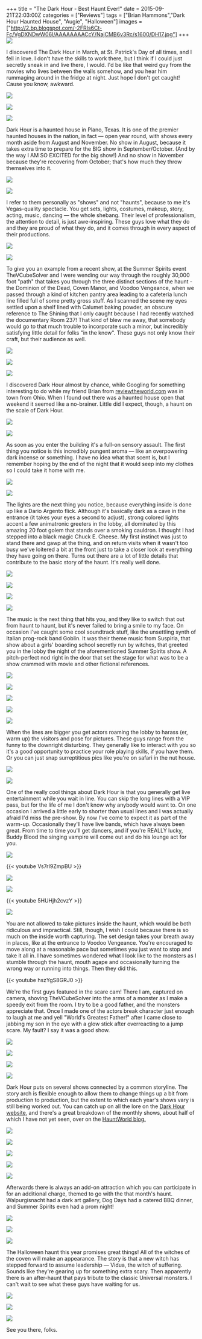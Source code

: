 +++
title = "The Dark Hour - Best Haunt Ever!"
date = 2015-09-21T22:03:00Z
categories = ["Reviews"]
tags = ["Brian Hammons","Dark Hour Haunted House", "Augie", "Halloween"]
images = ["http://2.bp.blogspot.com/-2FRIs6Ct-Fc/VgDXNDwW06I/AAAAAAAACcY/NajCMB6v3Rc/s1600/DH17.jpg"]
+++
![](http://2.bp.blogspot.com/-2FRIs6Ct-Fc/VgDXNDwW06I/AAAAAAAACcY/NajCMB6v3Rc/s1600/DH17.jpg)

I discovered The Dark Hour in March, at St. Patrick's Day of all times, and I fell in love. I don't have the skills to work there, but I think if I could just secretly sneak in and live there, I would. I'd be like that weird guy from the movies who lives between the walls somehow, and you hear him rummaging around in the fridge at night. Just hope I don't get caught! Cause you know, awkward.

<!--more-->

![](http://2.bp.blogspot.com/-cCy4s8Pmkrg/VgDXJAS7EbI/AAAAAAAACks/YtumO0Fl8uM/s1600/DH10.jpg)

![](http://2.bp.blogspot.com/-jMOcDoTcNpk/VgDXMGifNwI/AAAAAAAACcI/IX6-7oksodE/s1600/DH13.jpg)

![](http://1.bp.blogspot.com/-VtAojDLP8Rw/VgDXKDRawiI/AAAAAAAACkw/LLWGyAQaIqY/s1600/DH102.jpg)

Dark Hour is a haunted house in Plano, Texas. It is one of the premier haunted houses in the nation, in fact — open year round, with shows every month aside from August and November. No show in August, because it takes extra time to prepare for the BIG show in September/October. (And by the way I AM SO EXCITED for the big show!) And no show in November because they're recovering from October; that's how much they throw themselves into it.

![](http://3.bp.blogspot.com/-jTV9NjDBmXk/VgDXZKmfIbI/AAAAAAAACf4/TRCGxhLsTDw/s1600/DH5.jpg)

![](http://1.bp.blogspot.com/-W2lUE99509g/VgDXOSSApoI/AAAAAAAACcs/RhMKOwQ2OCc/s1600/DH2.jpg)

I refer to them personally as "shows" and not "haunts", because to me it's Vegas-quality spectacle. You get sets, lights, costumes, makeup, story, acting, music, dancing — the whole shebang. Their level of professionalism, the attention to detail, is just awe-inspiring. These guys love what they do and they are proud of what they do, and it comes through in every aspect of their productions.

![](http://4.bp.blogspot.com/-5QaLrTUDXsE/VgDXUq3dHDI/AAAAAAAACe8/a8XxkfpWh4A/s1600/DH4.jpg)

![](http://3.bp.blogspot.com/-kbXCoRbdAHY/VgDXMwB2DCI/AAAAAAAACcc/ZjwlB9mMJUc/s1600/DH16.jpg)

To give you an example from a recent show, at the Summer Spirits event TheVCubeSolver and I were wending our way through the roughly 30,000 foot "path" that takes you through the three distinct sections of the haunt - the Dominion of the Dead, Coven Manor, and Voodoo Vengeance, when we passed through a kind of kitchen pantry area leading to a cafeteria lunch line filled full of some pretty gross stuff. As I scanned the scene my eyes settled upon a shelf lined with Calumet baking powder, an obscure reference to The Shining that I only caught because I had recently watched the documentary Room 237! That kind of blew me away, that somebody would go to that much trouble to incorporate such a minor, but incredibly satisfying little detail for folks "in the know". These guys not only know their craft, but their audience as well.

![](http://2.bp.blogspot.com/-nB1FCXhbNZ8/VgDXO3ju0dI/AAAAAAAACk8/M0DuCQlpJLs/s1600/DH21.jpg)

![](http://3.bp.blogspot.com/-3GWqPXS5Rvo/VgDXPs-wyBI/AAAAAAAACk8/1y4OWmacyfY/s1600/DH24.jpg)

![](http://1.bp.blogspot.com/-daU0RmVLSPg/VgDXNih5lKI/AAAAAAAACc8/L6ndo80dFuc/s1600/DH18.jpg)

I discovered Dark Hour almost by chance, while Googling for something interesting to do while my friend Brian from [reviewtheworld.com](http://reviewtheworld.com/) was in town from Ohio. When I found out there was a haunted house open that weekend it seemed like a no-brainer. Little did I expect, though, a haunt on the scale of Dark Hour.

![](http://1.bp.blogspot.com/-2oEE_BbePuM/VgDXVKyKVqI/AAAAAAAACeo/N10S3uZtn4s/s1600/DH41.jpg)

![](http://2.bp.blogspot.com/-GO1NWzxn9TM/VgDXObar-LI/AAAAAAAACk8/WztA5O-HNO4/s1600/DH20.jpg)

As soon as you enter the building it's a full-on sensory assault. The first thing you notice is this incredibly pungent aroma — like an overpowering dark incense or something. I have no idea what that scent is, but I remember hoping by the end of the night that it would seep into my clothes so I could take it home with me.

![](http://2.bp.blogspot.com/-shj_fspsCPE/VgDXR8dW6DI/AAAAAAAACk4/zh8gYR_ZUIA/s1600/DH31.jpg)

![](http://2.bp.blogspot.com/-S9Z02Y22ksQ/VgDXQT6UZCI/AAAAAAAACk8/MnnUeW5fb4s/s1600/DH26.jpg)

The lights are the next thing you notice, because everything inside is done up like a Dario Argento flick. Although it's basically dark as a cave in the entrance (it takes your eyes a second to adjust), strong colored lights accent a few animatronic greeters in the lobby, all dominated by this amazing 20 foot golem that stands over a smoking cauldron. I thought I had stepped into a black magic Chuck E. Cheese. My first instinct was just to stand there and gawp at the thing, and on return visits when it wasn't too busy we've loitered a bit at the front just to take a closer look at everything they have going on there. Turns out there are a lot of little details that contribute to the basic story of the haunt. It's really well done.

![](http://1.bp.blogspot.com/-bSSZHAK2Mj8/VgDXLL-9cYI/AAAAAAAACkw/gs9nIlj-QAY/s1600/DH105.jpg)

![](http://2.bp.blogspot.com/-EwnT8Hx_5hM/VgDXb_kvqXI/AAAAAAAACk4/CFk5gZaMsxc/s1600/DH56.jpg)

![](http://1.bp.blogspot.com/-53kYklsq720/VgDXcWgSxYI/AAAAAAAACk4/k48rldYPED8/s1600/DH57.jpg)

![](http://1.bp.blogspot.com/-Yd4PUssgLEs/VgDXhewLSRI/AAAAAAAACkw/puUwAVRVC0Q/s1600/DH70.jpg)

The music is the next thing that hits you, and they like to switch that out from haunt to haunt, but it's never failed to bring a smile to my face. On occasion I've caught some cool soundtrack stuff, like the unsettling synth of Italian prog-rock band Goblin. It was their theme music from Suspiria, that show about a girls' boarding school secretly run by witches, that greeted you in the lobby the night of the aforementioned Summer Spirits show. A pitch-perfect nod right in the door that set the stage for what was to be a show crammed with movie and other fictional references.

![](http://4.bp.blogspot.com/-Dhq163SoQRY/VgDXj91piEI/AAAAAAAACiQ/S-AzLjLrR5M/s1600/DH8.jpg)

![](http://1.bp.blogspot.com/-72jOpcOrGAQ/VgDXTF6gMpI/AAAAAAAACeQ/RHbN1JJOxVA/s1600/DH36.jpg)

![](http://3.bp.blogspot.com/-5G8UioxRKOI/VgDXT-MtWJI/AAAAAAAACk4/zPnRNYOfUmM/s1600/DH37.jpg)

![](http://1.bp.blogspot.com/-lGzFETJNQAM/VgDXUQnoJII/AAAAAAAACec/H6ct83tPPgM/s1600/DH39.jpg)

![](http://4.bp.blogspot.com/-evEgofCEOEw/VgDXU7zRrYI/AAAAAAAACew/YHOMiwWBKpE/s1600/DH40.jpg)

When the lines are bigger you get actors roaming the lobby to harass (er, warm up) the visitors and pose for pictures. These guys range from the funny to the downright disturbing. They generally like to interact with you so it's a good opportunity to practice your role playing skills, if you have them. Or you can just snap surreptitious pics like you're on safari in the nut house.

![](http://2.bp.blogspot.com/-9LjTpIPvcu8/VgDXUHzy2MI/AAAAAAAACeY/yJgY3gtOFwQ/s1600/DH38.jpg)

![](http://2.bp.blogspot.com/-ztngWeMcsnU/VgDXP8aSNaI/AAAAAAAACk8/SKMNVQivRRg/s1600/DH25.jpg)

One of the really cool things about Dark Hour is that you generally get live entertainment while you wait in line. You can skip the long lines with a VIP pass, but for the life of me I don't know why anybody would want to. On one occasion I arrived a little early to shorter than usual lines and I was actually afraid I'd miss the pre-show. By now I've come to expect it as part of the warm-up. Occasionally they'll have live bands, which have always been great. From time to time you'll get dancers, and if you're REALLY lucky, Buddy Blood the singing vampire will come out and do his lounge act for you.

![](http://4.bp.blogspot.com/-RdCqlQ7ARXY/VgDXS4ztbQI/AAAAAAAACk4/uU2BJHhgyYs/s1600/DH34.jpg)

{{< youtube Vs7rI9ZmpBU >}}

![](http://1.bp.blogspot.com/-kU38YajA-_E/VgDXgA1eaNI/AAAAAAAACkw/M8P7Lfc4mGQ/s1600/DH67.jpg)

![](http://4.bp.blogspot.com/-7jruePfUa6M/VgDXga8mc2I/AAAAAAAACkw/3Zx6hnYhkJU/s1600/DH68.jpg)

{{< youtube 5HUHjh2cvzY >}}

![](http://4.bp.blogspot.com/-KWEfZNkAnzA/VgDXic-9YPI/AAAAAAAACkw/1Euak3OoJtI/s1600/DH73.jpg)

You are not allowed to take pictures inside the haunt, which would be both ridiculous and impractical. Still, though, I wish I could because there is so much on the inside worth capturing. The set design takes your breath away in places, like at the entrance to Voodoo Vengeance. You're encouraged to move along at a reasonable pace but sometimes you just want to stop and take it all in. I have sometimes wondered what I look like to the monsters as I stumble through the haunt, mouth agape and occasionally turning the wrong way or running into things. Then they did this.

{{< youtube hszYgS8GRJ0 >}}

We're the first guys featured in the scare cam! There I am, captured on camera, shoving TheVCubeSolver into the arms of a monster as I make a speedy exit from the room. I try to be a good father, and the monsters appreciate that. Once I made one of the actors break character just enough to laugh at me and yell "World's Greatest Father!" after I came close to jabbing my son in the eye with a glow stick after overreacting to a jump scare. My fault? I say it was a good show.

![](http://1.bp.blogspot.com/-2o3-ShW54cQ/VgDXhqjF35I/AAAAAAAACkw/PcWC9nVlqcY/s1600/DH72.jpg)

![](http://3.bp.blogspot.com/-UiLxhGgLiaM/VgDXkF6GujI/AAAAAAAACiU/pqgdfk904ZY/s1600/DH80.jpg)

![](http://1.bp.blogspot.com/-u7-MrbUda2c/VgDXkefqfII/AAAAAAAACic/JX2X3LqDjZA/s1600/DH81.jpg)

![](http://2.bp.blogspot.com/-Vip6eFIt9RM/VgDXiiNvJ5I/AAAAAAAACkw/hn_9qLUOqUI/s1600/DH75.jpg)

Dark Hour puts on several shows connected by a common storyline. The story arch is flexible enough to allow them to change things up a bit from production to production, but the extent to which each year's shows vary is still being worked out. You can catch up on all the lore on the [Dark Hour website](http://darkhourhauntedhouse.com/), and there's a great breakdown of the monthly shows, about half of which I have not yet seen, over on the [HauntWorld blog.](https://www.hauntworld.com/featured-article/haunted-house-review-dallas-texas-dark-hour-attraction-scariest-best)

![](http://4.bp.blogspot.com/-jvZDLa0wpTk/VgDXm1kS1iI/AAAAAAAACjE/tsnwqg__Ba0/s1600/DH87.jpg)

![](http://3.bp.blogspot.com/-v5jy39CdRZg/VgDXn5L2TZI/AAAAAAAACkk/VgIziJhMUfk/s1600/DH88.jpg)

![](http://1.bp.blogspot.com/-A37BQu6gJsk/VgDXoxqYutI/AAAAAAAACkg/WcVo4q38ueU/s1600/DH90.jpg)

![](http://1.bp.blogspot.com/-U5BSbyHleDs/VgDXn7qIwRI/AAAAAAAACjQ/cbWCNgcIFlU/s1600/DH89.jpg)

![](http://1.bp.blogspot.com/-6KS_2BgNi0M/VgDXl1nqR-I/AAAAAAAACiw/v5mVDUM909M/s1600/DH85.jpg)

Afterwards there is always an add-on attraction which you can participate in for an additional charge, themed to go with the that month's haunt. Walpurgisnacht had a dark art gallery, Dog Days had a catered BBQ dinner, and Summer Spirits even had a prom night!

![](http://2.bp.blogspot.com/-e_Kqr_2l-Ts/VgDXmnHki9I/AAAAAAAACkw/Ht__lWc_vaE/s1600/DH86.jpg)

![](http://3.bp.blogspot.com/-cebB8yHXbhc/VgDXpAUrfnI/AAAAAAAACkc/Q4nfEegKF3U/s1600/DH91.jpg)

![](http://1.bp.blogspot.com/-GdcsWPRRnAo/VgDXrNG7c8I/AAAAAAAACkE/wzme50JNHBI/s1600/DH96.jpg)

The Halloween haunt this year promises great things! All of the witches of the coven will make an appearance. The story is that a new witch has stepped forward to assume leadership — Vidua, the witch of suffering. Sounds like they're gearing up for something extra scary. Then apparently there is an after-haunt that pays tribute to the classic Universal monsters. I can't wait to see what these guys have waiting for us.

![](http://4.bp.blogspot.com/-E09huy1yCZA/VgDXryaf4DI/AAAAAAAACkM/9H-gVl5veCw/s1600/DH98.jpg)

![](http://1.bp.blogspot.com/-Zlf5S4VVJ5s/VgDXJ4IW0CI/AAAAAAAACkw/9L5qEB5HNTQ/s1600/DH101.jpg)

![](http://1.bp.blogspot.com/-_MZX-mLqOmk/VgDXXvX39eI/AAAAAAAACfU/Ez60Um5IwXw/s1600/DH46.jpg)

See you there, folks.
